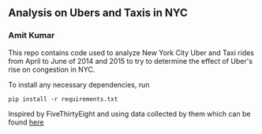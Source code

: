 ## Analysis on Ubers and Taxis in NYC
### Amit Kumar

This repo contains code used to analyze New York City Uber and Taxi rides from April to June of 2014 and 2015 to try to determine the effect of Uber's rise on congestion in NYC.

To install any necessary dependencies, run
```
pip install -r requirements.txt
```

Inspired by FiveThirtyEight and using data collected by them which can be found [here](https://github.com/fivethirtyeight/uber-tlc-foil-response/)

